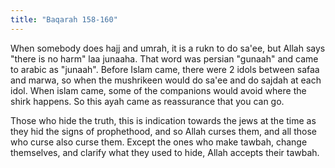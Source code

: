 ```yaml
---
title: "Baqarah 158-160"
---
```

When somebody does hajj and umrah, it is a rukn to do sa'ee, but Allah says "there is no harm" laa junaaha. That word was persian "gunaah" and came to arabic as "junaah". 
Before Islam came, there were 2 idols between safaa and marwa, so when the mushrikeen would do sa'ee and do sajdah at each idol. When islam came, some of the companions would avoid where the shirk happens. So this ayah came as reassurance that you can go.

Those who hide the truth, this is indication towards the jews at the time as they hid the signs of prophethood, and so Allah curses them, and all those who curse also curse them. Except the ones who make tawbah, change themselves, and clarify what they used to hide, Allah accepts their tawbah.
